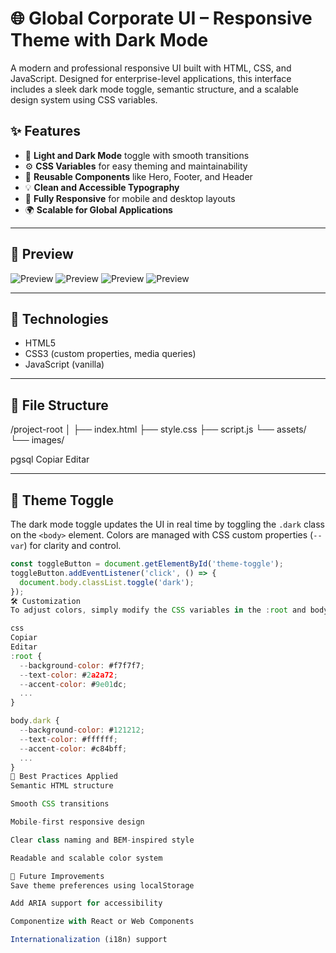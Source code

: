 # 🌐 Global Corporate UI – Responsive Theme with Dark Mode

A modern and professional responsive UI built with HTML, CSS, and JavaScript. Designed for enterprise-level applications, this interface includes a sleek dark mode toggle, semantic structure, and a scalable design system using CSS variables.

## ✨ Features

- 🎨 **Light and Dark Mode** toggle with smooth transitions  
- ⚙️ **CSS Variables** for easy theming and maintainability  
- 🧱 **Reusable Components** like Hero, Footer, and Header  
- 💡 **Clean and Accessible Typography**  
- 📱 **Fully Responsive** for mobile and desktop layouts  
- 🌍 **Scalable for Global Applications**

---

## 📸 Preview

![Preview](./preview.png) 
![Preview](./preview2.png)
![Preview](./preview3.png)
![Preview](./preview4.png)   

---

## 🚀 Technologies

- HTML5
- CSS3 (custom properties, media queries)
- JavaScript (vanilla)

---

## 📁 File Structure

/project-root
│
├── index.html
├── style.css
├── script.js
└── assets/
└── images/

pgsql
Copiar
Editar

---

## 🔄 Theme Toggle

The dark mode toggle updates the UI in real time by toggling the `.dark` class on the `<body>` element. Colors are managed with CSS custom properties (`--var`) for clarity and control.

```js
const toggleButton = document.getElementById('theme-toggle');
toggleButton.addEventListener('click', () => {
  document.body.classList.toggle('dark');
});
🛠 Customization
To adjust colors, simply modify the CSS variables in the :root and body.dark blocks:

css
Copiar
Editar
:root {
  --background-color: #f7f7f7;
  --text-color: #2a2a72;
  --accent-color: #9e01dc;
  ...
}

body.dark {
  --background-color: #121212;
  --text-color: #ffffff;
  --accent-color: #c84bff;
  ...
}
📌 Best Practices Applied
Semantic HTML structure

Smooth CSS transitions

Mobile-first responsive design

Clear class naming and BEM-inspired style

Readable and scalable color system

🧩 Future Improvements
Save theme preferences using localStorage

Add ARIA support for accessibility

Componentize with React or Web Components

Internationalization (i18n) support

